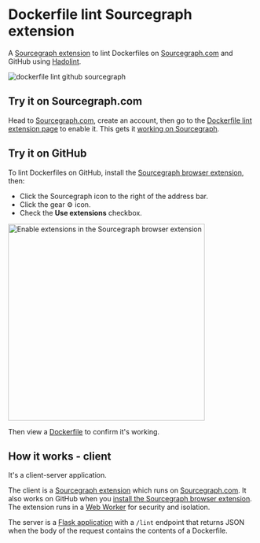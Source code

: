 # Dockerfile lint Sourcegraph extension

A [Sourcegraph extension](https://docs.sourcegraph.com/extensions/) to lint Dockerfiles on [Sourcegraph.com](https://sourcegraph.com) and GitHub using [Hadolint](https://github.com/hadolint/hadolint).

![dockerfile lint github sourcegraph](https://user-images.githubusercontent.com/133014/49892179-2db21980-fdfd-11e8-9076-ef9f4bfae01a.gif)

## Try it on Sourcegraph.com

Head to [Sourcegraph.com](https://sourcegraph.com), create an account, then go to the [Dockerfile lint extension page](https://sourcegraph.com/extensions/ryan-blunden/dockerfile-lint) to enable it. This gets it [working on Sourcegraph](https://sourcegraph.com/github.com/freebroccolo/docker-haskell@master/-/blob/8.6/Dockerfile).

## Try it on GitHub

To lint Dockerfiles on GitHub, install the [Sourcegraph browser extension](https://docs.sourcegraph.com/integration/browser_extension), then:

- Click the Sourcegraph icon to the right of the address bar.
- Click the gear ⚙️ icon.
- Check the **Use extensions** checkbox.

<img alt="Enable extensions in the Sourcegraph browser extension" src="https://docs.sourcegraph.com/extensions/authoring/img/enable-sourcegraph-extensions.png" width="400px" />

Then view a [Dockerfile](https://github.com/freebroccolo/docker-haskell/blob/master/8.6/Dockerfile) to confirm it's working.

## How it works - client

It's a client-server application.

The client is a [Sourcegraph extension](https://sourcegraph.com/extensions/ryan-blunden/dockerfile-lint) which runs on [Sourcegraph.com](https://sourcegraph.com). It also works on GitHub when you [install the Sourcegraph browser extension](https://docs.sourcegraph.com/integration/browser_extension). The extension runs in a [Web Worker](https://developer.mozilla.org/en-US/docs/Web/API/Web_Workers_API/Using_web_workers) for security and isolation.

The server is a [Flask application](http://flask.pocoo.org/) with a `/lint` endpoint that returns JSON when the body of the request contains the contents of a Dockerfile.
